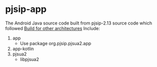 # pjsip-app
The Android Java source code built from pjsip-2.13 source code which followed [Build for other architectures](https://docs.pjsip.org/en/latest/get-started/android/build_instructions.html#building-for-other-architectures)
Include: 
1. app 
    - Use package org.pjsip.pjsua2.app
2. app-kotlin
3. pjsua2
    - libpjsua2  


